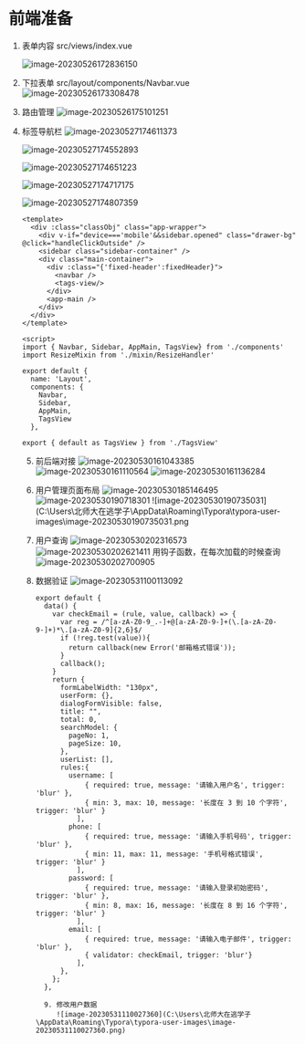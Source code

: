# 前端准备

1. 表单内容
   src/views/index.vue

   ![image-20230526172836150](C:\Users\北师大在逃学子\AppData\Roaming\Typora\typora-user-images\image-20230526172836150.png)

2. 下拉表单
   src/layout/components/Navbar.vue
   ![image-20230526173308478](C:\Users\北师大在逃学子\AppData\Roaming\Typora\typora-user-images\image-20230526173308478.png)

3. 路由管理
   ![image-20230526175101251](C:\Users\北师大在逃学子\AppData\Roaming\Typora\typora-user-images\image-20230526175101251.png)

4. 标签导航栏
   ![image-20230527174611373](C:\Users\北师大在逃学子\AppData\Roaming\Typora\typora-user-images\image-20230527174611373.png)

   ![image-20230527174552893](C:\Users\北师大在逃学子\AppData\Roaming\Typora\typora-user-images\image-20230527174552893.png)

   ![image-20230527174651223](C:\Users\北师大在逃学子\AppData\Roaming\Typora\typora-user-images\image-20230527174651223.png)

   ![image-20230527174717175](C:\Users\北师大在逃学子\AppData\Roaming\Typora\typora-user-images\image-20230527174717175.png)

   ![image-20230527174807359](C:\Users\北师大在逃学子\AppData\Roaming\Typora\typora-user-images\image-20230527174807359.png)

   ```vue
   <template>
     <div :class="classObj" class="app-wrapper">
       <div v-if="device==='mobile'&&sidebar.opened" class="drawer-bg" @click="handleClickOutside" />
       <sidebar class="sidebar-container" />
       <div class="main-container">
         <div :class="{'fixed-header':fixedHeader}">
           <navbar />
           <tags-view/>
         </div>
         <app-main />
       </div>
     </div>
   </template>
   
   <script>
   import { Navbar, Sidebar, AppMain, TagsView} from './components'
   import ResizeMixin from './mixin/ResizeHandler'
   
   export default {
     name: 'Layout',
     components: {
       Navbar,
       Sidebar,
       AppMain,
       TagsView
     },
   ```

   ```vue
   export { default as TagsView } from './TagsView'
   ```

   5. 前后端对接
      ![image-20230530161043385](C:\Users\北师大在逃学子\AppData\Roaming\Typora\typora-user-images\image-20230530161043385.png)
      ![image-20230530161110564](C:\Users\北师大在逃学子\AppData\Roaming\Typora\typora-user-images\image-20230530161110564.png)
      ![image-20230530161136284](C:\Users\北师大在逃学子\AppData\Roaming\Typora\typora-user-images\image-20230530161136284.png)
   6. 用户管理页面布局
      ![image-20230530185146495](C:\Users\北师大在逃学子\AppData\Roaming\Typora\typora-user-images\image-20230530185146495.png)
      ![image-20230530190718301](C:\Users\北师大在逃学子\AppData\Roaming\Typora\typora-user-images\image-20230530190718301.png)
      ![image-20230530190735031](C:\Users\北师大在逃学子\AppData\Roaming\Typora\typora-user-images\image-20230530190735031.png
   7. 用户查询
      ![image-20230530202316573](C:\Users\北师大在逃学子\AppData\Roaming\Typora\typora-user-images\image-20230530202316573.png)
      ![image-20230530202621411](C:\Users\北师大在逃学子\AppData\Roaming\Typora\typora-user-images\image-20230530202621411.png)
      用钩子函数，在每次加载的时候查询
      ![image-20230530202700905](C:\Users\北师大在逃学子\AppData\Roaming\Typora\typora-user-images\image-20230530202700905.png)
   8. 数据验证
      ![image-20230531100113092](C:\Users\北师大在逃学子\AppData\Roaming\Typora\typora-user-images\image-20230531100113092.png)
   
      ```vue
      export default {
        data() {
          var checkEmail = (rule, value, callback) => {
            var reg = /^[a-zA-Z0-9_.-]+@[a-zA-Z0-9-]+(\.[a-zA-Z0-9-]+)*\.[a-zA-Z0-9]{2,6}$/
            if (!reg.test(value)){
              return callback(new Error('邮箱格式错误'));
            }
            callback();
          }
          return {
            formLabelWidth: "130px",
            userForm: {},
            dialogFormVisible: false,
            title: "",
            total: 0,
            searchModel: {
              pageNo: 1,
              pageSize: 10,
            },
            userList: [],
            rules:{
              username: [
                  { required: true, message: '请输入用户名', trigger: 'blur' },
                  { min: 3, max: 10, message: '长度在 3 到 10 个字符', trigger: 'blur' }
                ],
              phone: [
                  { required: true, message: '请输入手机号码', trigger: 'blur' },
                  { min: 11, max: 11, message: '手机号格式错误', trigger: 'blur' }
                ],  
              password: [
                  { required: true, message: '请输入登录初始密码', trigger: 'blur' },
                  { min: 8, max: 16, message: '长度在 8 到 16 个字符', trigger: 'blur' }
                ],  
              email: [
                  { required: true, message: '请输入电子邮件', trigger: 'blur' },
                  { validator: checkEmail, trigger: 'blur'}
                ],  
            }, 
          };
        },
      ```

            9. 修改用户数据
               ![image-20230531110027360](C:\Users\北师大在逃学子\AppData\Roaming\Typora\typora-user-images\image-20230531110027360.png)